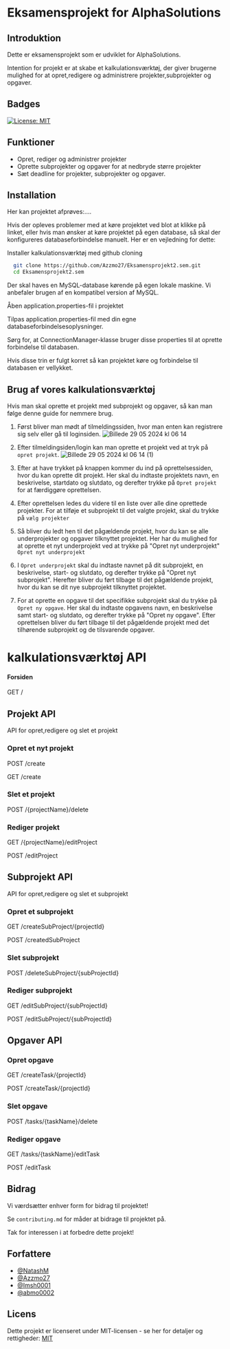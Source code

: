 
# Eksamensprojekt for AlphaSolutions

## Introduktion
Dette er eksamensprojekt som er udviklet for AlphaSolutions. 

Intention for projekt er at skabe et kalkulationsværktøj, der giver brugerne mulighed for at opret,redigere og administrere projekter,subprojekter og opgaver. 



## Badges

[![License: MIT](https://img.shields.io/badge/License-MIT-yellow.svg)](https://opensource.org/licenses/MIT)


## Funktioner 

- Opret, rediger og administrer projekter
- Oprette subprojekter og opgaver for at nedbryde større  projekter
- Sæt deadline for projekter, subprojekter og opgaver.



## Installation

Her kan projektet afprøves:....

Hvis der opleves problemer med at køre projektet ved blot at klikke på linket, eller hvis man ønsker at køre projektet på egen database, så skal der konfigureres databaseforbindelse manuelt. Her er en vejledning for dette:



Installer kalkulationsværktøj med github cloning 

```bash
  git clone https://github.com/Azzmo27/Eksamensprojekt2.sem.git
  cd Eksamensprojekt2.sem
```


Der skal haves en MySQL-database kørende på egen lokale maskine.
Vi anbefaler brugen af en kompatibel version af MySQL. 

Åben application.properties-fil i projektet


Tilpas application.properties-fil med din egne databaseforbindelsesoplysninger.


Sørg for, at  ConnectionManager-klasse bruger disse properties til at oprette forbindelse til databasen. 

Hvis disse trin er fulgt korret så kan projektet køre og forbindelse til databasen er vellykket.


## Brug af vores kalkulationsværktøj

Hvis man skal oprette et projekt med subprojekt og opgaver, så kan man følge denne guide for nemmere brug. 


1. Først bliver man mødt af tilmeldingssiden, hvor man enten kan registrere sig selv eller gå til loginsiden.
![Billede 29 05 2024 kl  06 14](https://github.com/Azzmo27/Eksamensprojekt2.sem/assets/144421512/0d743daf-efd8-469b-8065-d99eee514d74)

3. Efter tilmeldingsiden/login kan man oprette et projekt ved at tryk på `opret projekt`. 
![Billede 29 05 2024 kl  06 14 (1)](https://github.com/Azzmo27/Eksamensprojekt2.sem/assets/144421512/bab56a3b-0da4-4499-8323-26431ae1259c)
4. Efter at have trykket på knappen kommer du ind på oprettelsessiden, hvor du kan oprette dit projekt. Her skal du indtaste projektets navn, en beskrivelse, startdato og slutdato, og derefter trykke på `Opret projekt` for at færdiggøre oprettelsen.

5. Efter oprettelsen ledes du videre til en liste over alle dine oprettede projekter. For at tilføje et subprojekt til det valgte projekt, skal du trykke på `vælg projekter`

6. Så bliver du ledt hen til det pågældende projekt, hvor du kan se alle underprojekter og opgaver tilknyttet projektet. Her har du mulighed for at oprette et nyt underprojekt ved at trykke på "Opret nyt underprojekt" `Opret nyt underprojekt` 
 

7. I `Opret underprojekt` skal du indtaste navnet på dit subprojekt, en beskrivelse, start- og slutdato, og derefter trykke på "Opret nyt subprojekt". Herefter bliver du ført tilbage til det pågældende projekt, hvor du kan se dit nye subprojekt tilknyttet projektet.


8. For at oprette en opgave til det specifikke subprojekt skal du trykke på `Opret ny opgave`. Her skal du indtaste opgavens navn, en beskrivelse samt start- og slutdato, og derefter trykke på "Opret ny opgave". Efter oprettelsen bliver du ført tilbage til det pågældende projekt med det tilhørende subprojekt og de tilsvarende opgaver.
# kalkulationsværktøj API 

#### Forsiden

GET /

## Projekt API
API for opret,redigere og slet et projekt

### Opret et nyt projekt

POST /create

GET /create

### Slet et projekt

POST /{projectName}/delete

### Rediger projekt

GET /{projectName}/editProject

POST /editProject

## Subprojekt API

API for opret,redigere og slet et subprojekt

### Opret et subprojekt

GET /createSubProject/{projectId}

POST /createdSubProject

### Slet subprojekt

POST /deleteSubProject/{subProjectId}

### Rediger subprojekt

GET /editSubProject/{subProjectId}

POST /editSubProject/{subProjectId}

## Opgaver API

### Opret opgave

GET /createTask/{projectId}

POST /createTask/{projectId}

### Slet opgave

POST /tasks/{taskName}/delete

### Rediger opgave

GET /tasks/{taskName}/editTask

POST /editTask
## Bidrag

Vi værdsætter enhver form for bidrag til projektet!

Se `contributing.md` for måder at bidrage til projektet på.

Tak for interessen i at forbedre dette projekt!
## Forfattere

- [@NatashM](https://github.com/NatashM)
- [@Azzmo27](https://github.com/Azzmo27)
- [@Imsh0001](https://github.com/Imsh0001)
- [@abmo0002](https://github.com/abmo0002)



## Licens

 Dette projekt er licenseret under MIT-licensen - se her for detaljer og rettigheder: [MIT](https://choosealicense.com/licenses/mit/)

